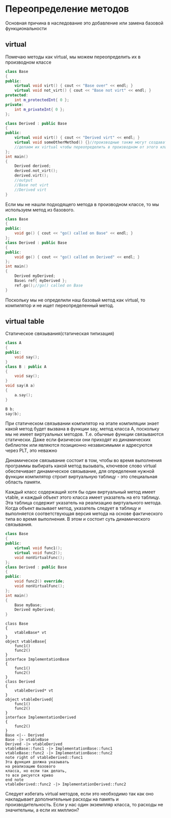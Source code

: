 # Переопределение методов
Основная причина в наследование это добавление или замена базовой функциональности

## virtual
Помечаю методы как virtual, мы можем переопределить их в производном классе
```cpp
class Base
{
public:
	virtual void virt() { cout << "Base over" << endl; }
	virtual void not_virt() { cout << "Base not virt" << endl; }
protected:
	int m_protectedInt{ 0 };
private:
	int m_privateInt{ 0 };
};

class Derived : public Base
{
public:
	virtual void virt() { cout << "Derived virt" << endl; }
	virtual void someOtherMethod() {}//производные также могут создавать свои вирутальные методы, а не только переопределять
	//делаем их virtual чтобы переопределить в производном от этого класса.
};
int main()
{
	Derived derived;
	derived.not_virt();
	derived.virt();
	//output
	//Base not virt
	//Derived virt	
}
```

Если мы не нашли подходящего метода в производном классе, то мы используем метод из базового.

```cpp
class Base
{
public:
	void go() { cout << "go() called on Base" << endl; }
};
class Derived : public Base
{
public:
	void go() { cout << "go() called on Derived" << endl; }
};
int main()
{
	Derived myDerived;
	Base& ref{ myDerived };
	ref.go();//go() called on Base
}
```

Поскольку мы не определили наш базовый метод как virtual, то компилятор и не ищет переопределенный метод.

## virtual table
Статическое связывания(статическая типизация)
```cpp
class A
{
public:
	void say();
}
class B : public A
{
	void say();
}
void say(A a)
{
	a.say();
}

B b;
say(b);
```
При статическом связывании компилятор на этапе компиляции знает какой метод будет вызвана в функции say, метод класса A, поскольку мы не имеет виртуальных методов. Т.е. обычные функции связываются статически. Даже если физически они приходят из динамических библиотек или являются позиционно независимыми и адресуются через PLT, это неважно

Динамическое связывание состоит в том, чтобы во время выполнения программы выбирать какой метод вызывать, ключевое слово virtual обеспечивает динамическое связывание, для определения нужной функции компилятор строит виртуальную таблицу - это специальная область памяти.

Каждый класс содержащий хотя бы один виртуальный метод имеет vtable, и каждый объект этого класса имеет указатель на его таблицу. Эта таблица содержит указатель на реализацию виртуального метода. Когда объект вызывает метод, указатель следует в таблицу и выполняется соответствующая версия метода  на основе фактического типа во время выполнения. В этом и состоит суть динамического связывания.

```cpp
class Base
{
public:
	virtual void func1();
	virtual void func2();
	void nonVirtualFunc();
};
class Derived : public Base
{
public:
	void func2() override;
	void nonVirtualFunc();
};
int main()
{
	Base myBase;
	Derived myDerived;
}
```

```plantuml
class Base
{
	vtableBase* vt
}
object vtableBase{
	func1()
	func2()
}
interface ImplementationBase
{
	func1()
	func2()
}
class Derived
{
	vtableDerived* vt
}
object vtableDerived{
	func1()
	func2()
}
interface ImplementationDerived
{
	func2()
}
Base <|-- Derived
Base -|> vtableBase
Derived -|> vtableDerived
vtableBase::func1 -|> ImplementationBase::func1
vtableBase::func2 -|> ImplementationBase::func2
note right of vtableDerived::func1 
Эта функция должна указывать 
на реализацию базового 
класса, но если так делать, 
то все рисуется криво
end note
vtableDerived::func2 -|> ImplementationDerived::func2
```

Следует избегать virtual методов, если это необходимо так как оно накладывает дополнительные расходы на память и производительность. Если у нас один экземпляр класса, то расходы не значительны, а если их миллион?